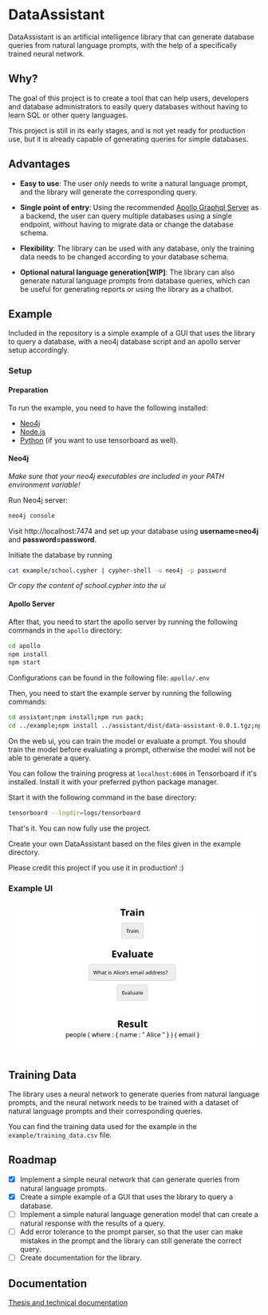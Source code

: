 # DataAssistant

DataAssistant is an artificial intelligence library that can generate database queries from natural language prompts, with the help of a specifically trained neural network.

## Why?

The goal of this project is to create a tool that can help users, developers and database administrators to easily query databases without having to learn SQL or other query languages.

This project is still in its early stages, and is not yet ready for production use, but it is already capable of generating queries for simple databases.

## Advantages

-  **Easy to use**: The user only needs to write a natural language prompt, and the library will generate the corresponding query.

-  **Single point of entry**: Using the recommended [Apollo Graphql Server](https://www.apollographql.com/docs/apollo-server/) as a backend, the user can query multiple databases using a single endpoint, without having to migrate data or change the database schema.

-  **Flexibility**: The library can be used with any database, only the training data needs to be changed according to your database schema.

-  **Optional natural language generation[WIP]**: The library can also generate natural language prompts from database queries, which can be useful for generating reports or using the library as a chatbot.

## Example

Included in the repository is a simple example of a GUI that uses the library to query a database, with a neo4j database script and an apollo server setup accordingly.

### Setup

#### Preparation

To run the example, you need to have the following installed:
- [Neo4j](https://neo4j.com/download/)
- [Node.js](https://nodejs.org/en/download/)
- [Python](https://www.python.org/downloads/) (if you want to use tensorboard as well).

#### Neo4j

*Make sure that your neo4j executables are included in your PATH environment variable!*

Run Neo4j server: 
```bash
neo4j console
```

Visit http://localhost:7474 and set up your database using <b>username=neo4j</b> and <b>password=password</b>.

Initiate the database by running 
```bash
cat example/school.cypher | cypher-shell -u neo4j -p password
```
*Or copy the content of school.cypher into the ui*

#### Apollo Server

After that, you need to start the apollo server by running the following commands in the `apollo` directory:

```bash
cd apollo
npm install
npm start
```

Configurations can be found in the following file: `apollo/.env`

Then, you need to start the example server by running the following commands:

```bash
cd assistant;npm install;npm run pack;
cd ../example;npm install ../assistant/dist/data-assistant-0.0.1.tgz;npm start
```

On the web ui, you can train the model or evaluate a prompt. You should train the model before evaluating a prompt, otherwise the model will not be able to generate a query.

You can follow the training progress at `localhost:6006` in Tensorboard if it's installed.
Install it with your preferred python package manager.

Start it with the following command in the base directory:

```bash
tensorboard --logdir=logs/tensorboard
```

That's it. You can now fully use the project.

Create your own DataAssistant based on the files given in the example directory.

Please credit this project if you use it in production! :)

### Example UI

![GUI Example](.docs/gui_example.png)

## Training Data

The library uses a neural network to generate queries from natural language prompts, and the neural network needs to be trained with a dataset of natural language prompts and their corresponding queries.

You can find the training data used for the example in the `example/training_data.csv` file.

## Roadmap

- [x] Implement a simple neural network that can generate queries from natural language prompts.
- [x] Create a simple example of a GUI that uses the library to query a database.
- [ ] Implement a simple natural language generation model that can create a natural response with the results of a query.
- [ ] Add error tolerance to the prompt parser, so that the user can make mistakes in the prompt and the library can still generate the correct query.
- [ ] Create documentation for the library.

## Documentation

[Thesis and technical documentation](https://coal-tang-4cf.notion.site/DataAssistant-1329c395c7bc475b8e06fd1268aa3da7)
